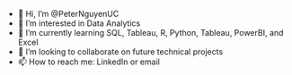 - 👋 Hi, I’m @PeterNguyenUC
- 👀 I’m interested in Data Analytics
- 🌱 I’m currently learning SQL, Tableau, R, Python, Tableau, PowerBI, and Excel
- 💞️ I’m looking to collaborate on future technical projects
- 📫 How to reach me: LinkedIn or email

<!---
PeterNguyenUC/PeterNguyenUC is a ✨ special ✨ repository because its `README.md` (this file) appears on your GitHub profile.
You can click the Preview link to take a look at your changes.
--->
